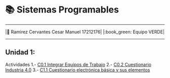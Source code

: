 # :books: Sistemas Programables
___
|:boy: Ramirez Cervantes Cesar Manuel    17212176|
|:book_green: Equipo VERDE|
___

## Unidad 1:
Actividades
1.- [C0.1 Integrar Equipos de Trabajo](blog/C0.1_CesarManuelRamirezCervantes_VERDE.md)
2.- [C0.2 Cuestionario Industria 4.0](blog/C0.2_CesarManuelRamirezCervantes_VERDE.md)
3.- [C1.1 Cuestionario electrónica básica y sus elementos](https://github.com/CMRamirezC/Sistemas_Programables_Ramirez_Cervantes/blob/master/blog/C1.1_CesarManuelRamirezCervantes_VERDE.md)
  
